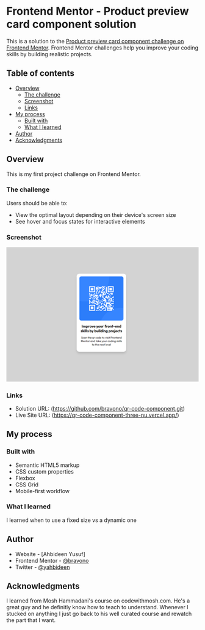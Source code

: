 # Frontend Mentor - Product preview card component solution

This is a solution to the [Product preview card component challenge on Frontend Mentor](https://www.frontendmentor.io/challenges/product-preview-card-component-GO7UmttRfa). Frontend Mentor challenges help you improve your coding skills by building realistic projects.

## Table of contents

- [Overview](#overview)
  - [The challenge](#the-challenge)
  - [Screenshot](#screenshot)
  - [Links](#links)
- [My process](#my-process)
  - [Built with](#built-with)
  - [What I learned](#what-i-learned)
- [Author](#author)
- [Acknowledgments](#acknowledgments)

## Overview

This is my first project challenge on Frontend Mentor.

### The challenge

Users should be able to:

- View the optimal layout depending on their device's screen size
- See hover and focus states for interactive elements

### Screenshot

![](./images/QR_code_component.png)

### Links

- Solution URL: (https://github.com/bravono/qr-code-component.git)
- Live Site URL: (https://qr-code-component-three-nu.vercel.app/)

## My process

### Built with

- Semantic HTML5 markup
- CSS custom properties
- Flexbox
- CSS Grid
- Mobile-first workflow

### What I learned

I learned when to use a fixed size vs a dynamic one

## Author

- Website - [Ahbideen Yusuf]
- Frontend Mentor - [@bravono](https://www.frontendmentor.io/profile/bravono)
- Twitter - [@yahbideen](https://twitter.com/YAhbideen)

## Acknowledgments

I learned from Mosh Hammadani's course on codewithmosh.com. He's a great guy and
he definitly know how to teach to understand. Whenever I stucked on anything I just
go back to his well curated course and rewatch the part that I want.
